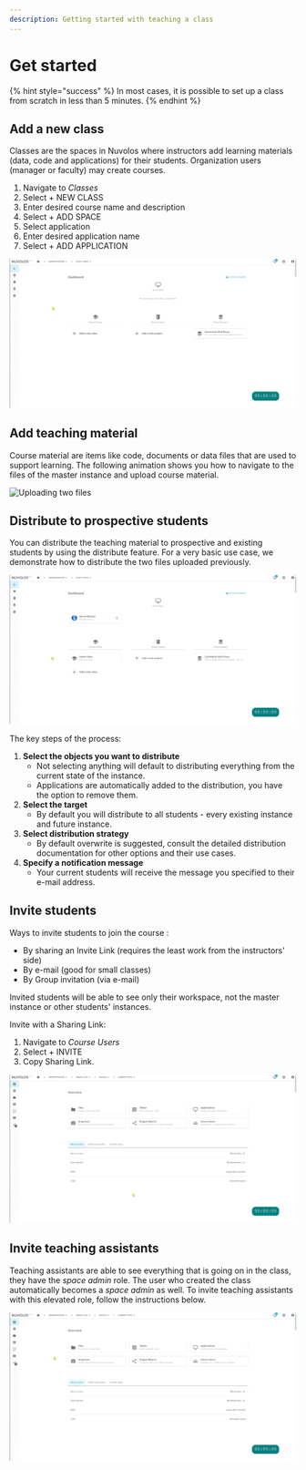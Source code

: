 ```yaml
---
description: Getting started with teaching a class
---
```


# Get started

{% hint style="success" %}
In most cases, it is possible to set up a class from scratch in less than 5 minutes.
{% endhint %}

## Add a new class

Classes are the spaces in Nuvolos where instructors add learning materials \(data, code and applications\) for their students. Organization users \(manager or faculty\) may create courses.

1. Navigate to _Classes_
2. Select + NEW CLASS 
3. Enter desired course name and description
4. Select + ADD SPACE
5. Select application
6. Enter desired application name
7. Select + ADD APPLICATION

![Create a class](../../.gitbook/assets/create_class_ed.gif)

## Add teaching material

Course material are items like code, documents or data files that are used to support learning. The following animation shows you how to navigate to the files of the master instance and upload course material.

![Uploading two files](../../.gitbook/assets/upload_files_ed.gif)

## Distribute to prospective students

You can distribute the teaching material to prospective and existing students by using the distribute feature. For a very basic use case, we demonstrate how to distribute the two files uploaded previously.

![](../../.gitbook/assets/distribute_ed.gif)

The key steps of the process:

1. **Select the objects you want to distribute**
   * Not selecting anything will default to distributing everything from the current state of the instance.
   * Applications are automatically added to the distribution, you have the option to remove them.
2. **Select the target**
   * By default you will distribute to all students - every existing instance and future instance.
3. **Select distribution strategy**
   * By default overwrite is suggested, consult the detailed distribution documentation for other options and their use cases.
4. **Specify a notification message**
   * Your current students will receive the message you specified to their e-mail address.

## Invite students

Ways to invite students to join the course :

* By sharing an Invite Link \(requires the least work from the instructors' side\)
* By e-mail \(good for small classes\)
* By Group invitation \(via e-mail\)

Invited students will be able to see only their workspace, not the master instance or other students' instances.

Invite with a Sharing Link:

1. Navigate to _Course Users_
2. Select + INVITE
3. Copy Sharing Link.

![Finding and copying the invitation link](../../.gitbook/assets/invitation_link_out_ed.gif)

## Invite teaching assistants

Teaching assistants are able to see everything that is going on in the class, they have the _space admin_ role. The user who created the class automatically becomes a _space admin_ as well. To invite teaching assistants with this elevated role, follow the instructions below.

![Invite a teaching assistant](../../.gitbook/assets/space_admin_invite_ed.gif)



